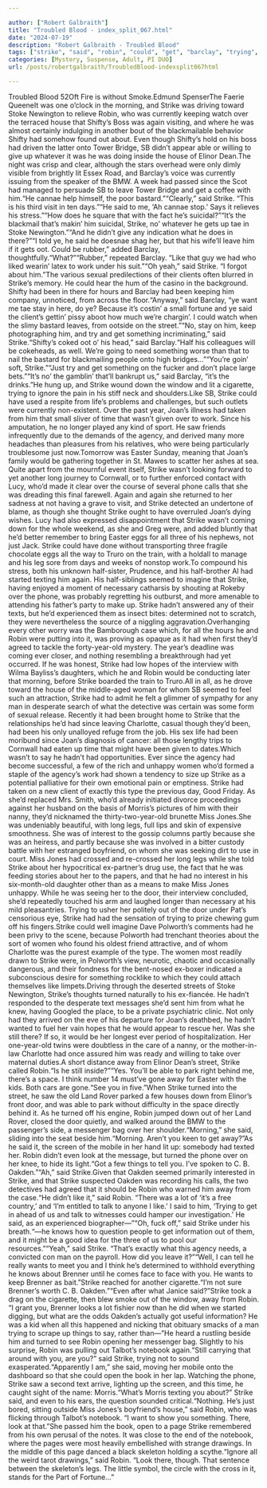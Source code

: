 ```yaml
---

author: ["Robert Galbraith"]
title: "Troubled Blood - index_split_067.html"
date: "2024-07-19"
description: "Robert Galbraith - Troubled Blood"
tags: ["strike", "said", "robin", "could", "get", "barclay", "trying", "house", "shifty", "since", "something", "joan", "turned", "away", "morning", "even", "though", "sb", "ye", "want", "agency", "would", "phone", "leg", "woman"]
categories: [Mystery, Suspense, Adult, PI DUO]
url: /posts/robertgalbraith/TroubledBlood-indexsplit067html

---
```



Troubled Blood
52Oft Fire is without Smoke.Edmund SpenserThe Faerie QueeneIt was one o’clock in the morning, and Strike was driving toward Stoke Newington to relieve Robin, who was currently keeping watch over the terraced house that Shifty’s Boss was again visiting, and where he was almost certainly indulging in another bout of the blackmailable behavior Shifty had somehow found out about. Even though Shifty’s hold on his boss had driven the latter onto Tower Bridge, SB didn’t appear able or willing to give up whatever it was he was doing inside the house of Elinor Dean.The night was crisp and clear, although the stars overhead were only dimly visible from brightly lit Essex Road, and Barclay’s voice was currently issuing from the speaker of the BMW. A week had passed since the Scot had managed to persuade SB to leave Tower Bridge and get a coffee with him.“He cannae help himself, the poor bastard.”“Clearly,” said Strike. “This is his third visit in ten days.”“He said to me, ‘Ah cannae stop.’ Says it relieves his stress.”“How does he square that with the fact he’s suicidal?”“It’s the blackmail that’s makin’ him suicidal, Strike, no’ whatever he gets up tae in Stoke Newington.”“And he didn’t give any indication what he does in there?”“I told ye, he said he doesnae shag her, but that his wife’ll leave him if it gets oot. Could be rubber,” added Barclay, thoughtfully.“What?”“Rubber,” repeated Barclay. “Like that guy we had who liked wearin’ latex to work under his suit.”“Oh yeah,” said Strike. “I forgot about him.”The various sexual predilections of their clients often blurred in Strike’s memory. He could hear the hum of the casino in the background. Shifty had been in there for hours and Barclay had been keeping him company, unnoticed, from across the floor.“Anyway,” said Barclay, “ye want me tae stay in here, do ye? Because it’s costin’ a small fortune and ye said the client’s gettin’ pissy aboot how much we’re chargin’. I could watch when the slimy bastard leaves, from ootside on the street.”“No, stay on him, keep photographing him, and try and get something incriminating,” said Strike.“Shifty’s coked oot o’ his head,” said Barclay.“Half his colleagues will be cokeheads, as well. We’re going to need something worse than that to nail the bastard for blackmailing people onto high bridges…”“You’re goin’ soft, Strike.”“Just try and get something on the fucker and don’t place large bets.”“It’s no’ the gamblin’ that’ll bankrupt us,” said Barclay, “it’s the drinks.”He hung up, and Strike wound down the window and lit a cigarette, trying to ignore the pain in his stiff neck and shoulders.Like SB, Strike could have used a respite from life’s problems and challenges, but such outlets were currently non-existent. Over the past year, Joan’s illness had taken from him that small sliver of time that wasn’t given over to work. Since his amputation, he no longer played any kind of sport. He saw friends infrequently due to the demands of the agency, and derived many more headaches than pleasures from his relatives, who were being particularly troublesome just now.Tomorrow was Easter Sunday, meaning that Joan’s family would be gathering together in St. Mawes to scatter her ashes at sea. Quite apart from the mournful event itself, Strike wasn’t looking forward to yet another long journey to Cornwall, or to further enforced contact with Lucy, who’d made it clear over the course of several phone calls that she was dreading this final farewell. Again and again she returned to her sadness at not having a grave to visit, and Strike detected an undertone of blame, as though she thought Strike ought to have overruled Joan’s dying wishes. Lucy had also expressed disappointment that Strike wasn’t coming down for the whole weekend, as she and Greg were, and added bluntly that he’d better remember to bring Easter eggs for all three of his nephews, not just Jack. Strike could have done without transporting three fragile chocolate eggs all the way to Truro on the train, with a holdall to manage and his leg sore from days and weeks of nonstop work.To compound his stress, both his unknown half-sister, Prudence, and his half-brother Al had started texting him again. His half-siblings seemed to imagine that Strike, having enjoyed a moment of necessary catharsis by shouting at Rokeby over the phone, was probably regretting his outburst, and more amenable to attending his father’s party to make up. Strike hadn’t answered any of their texts, but he’d experienced them as insect bites: determined not to scratch, they were nevertheless the source of a niggling aggravation.Overhanging every other worry was the Bamborough case which, for all the hours he and Robin were putting into it, was proving as opaque as it had when first they’d agreed to tackle the forty-year-old mystery. The year’s deadline was coming ever closer, and nothing resembling a breakthrough had yet occurred. If he was honest, Strike had low hopes of the interview with Wilma Bayliss’s daughters, which he and Robin would be conducting later that morning, before Strike boarded the train to Truro.All in all, as he drove toward the house of the middle-aged woman for whom SB seemed to feel such an attraction, Strike had to admit he felt a glimmer of sympathy for any man in desperate search of what the detective was certain was some form of sexual release. Recently it had been brought home to Strike that the relationships he’d had since leaving Charlotte, casual though they’d been, had been his only unalloyed refuge from the job. His sex life had been moribund since Joan’s diagnosis of cancer: all those lengthy trips to Cornwall had eaten up time that might have been given to dates.Which wasn’t to say he hadn’t had opportunities. Ever since the agency had become successful, a few of the rich and unhappy women who’d formed a staple of the agency’s work had shown a tendency to size up Strike as a potential palliative for their own emotional pain or emptiness. Strike had taken on a new client of exactly this type the previous day, Good Friday. As she’d replaced Mrs. Smith, who’d already initiated divorce proceedings against her husband on the basis of Morris’s pictures of him with their nanny, they’d nicknamed the thirty-two-year-old brunette Miss Jones.She was undeniably beautiful, with long legs, full lips and skin of expensive smoothness. She was of interest to the gossip columns partly because she was an heiress, and partly because she was involved in a bitter custody battle with her estranged boyfriend, on whom she was seeking dirt to use in court. Miss Jones had crossed and re-crossed her long legs while she told Strike about her hypocritical ex-partner’s drug use, the fact that he was feeding stories about her to the papers, and that he had no interest in his six-month-old daughter other than as a means to make Miss Jones unhappy. While he was seeing her to the door, their interview concluded, she’d repeatedly touched his arm and laughed longer than necessary at his mild pleasantries. Trying to usher her politely out of the door under Pat’s censorious eye, Strike had had the sensation of trying to prize chewing gum off his fingers.Strike could well imagine Dave Polworth’s comments had he been privy to the scene, because Polworth had trenchant theories about the sort of women who found his oldest friend attractive, and of whom Charlotte was the purest example of the type. The women most readily drawn to Strike were, in Polworth’s view, neurotic, chaotic and occasionally dangerous, and their fondness for the bent-nosed ex-boxer indicated a subconscious desire for something rocklike to which they could attach themselves like limpets.Driving through the deserted streets of Stoke Newington, Strike’s thoughts turned naturally to his ex-fiancée. He hadn’t responded to the desperate text messages she’d sent him from what he knew, having Googled the place, to be a private psychiatric clinic. Not only had they arrived on the eve of his departure for Joan’s deathbed, he hadn’t wanted to fuel her vain hopes that he would appear to rescue her. Was she still there? If so, it would be her longest ever period of hospitalization. Her one-year-old twins were doubtless in the care of a nanny, or the mother-in-law Charlotte had once assured him was ready and willing to take over maternal duties.A short distance away from Elinor Dean’s street, Strike called Robin.“Is he still inside?”“Yes. You’ll be able to park right behind me, there’s a space. I think number 14 must’ve gone away for Easter with the kids. Both cars are gone.“See you in five.”When Strike turned into the street, he saw the old Land Rover parked a few houses down from Elinor’s front door, and was able to park without difficulty in the space directly behind it. As he turned off his engine, Robin jumped down out of her Land Rover, closed the door quietly, and walked around the BMW to the passenger’s side, a messenger bag over her shoulder.“Morning,” she said, sliding into the seat beside him.“Morning. Aren’t you keen to get away?”As he said it, the screen of the mobile in her hand lit up: somebody had texted her. Robin didn’t even look at the message, but turned the phone over on her knee, to hide its light.“Got a few things to tell you. I’ve spoken to C. B. Oakden.”“Ah,” said Strike.Given that Oakden seemed primarily interested in Strike, and that Strike suspected Oakden was recording his calls, the two detectives had agreed that it should be Robin who warned him away from the case.“He didn’t like it,” said Robin. “There was a lot of ‘it’s a free country,’ and ‘I’m entitled to talk to anyone I like.’ I said to him, ‘Trying to get in ahead of us and talk to witnesses could hamper our investigation.’ He said, as an experienced biographer—”“Oh, fuck off,” said Strike under his breath.“—he knows how to question people to get information out of them, and it might be a good idea for the three of us to pool our resources.”“Yeah,” said Strike. “That’s exactly what this agency needs, a convicted con man on the payroll. How did you leave it?”“Well, I can tell he really wants to meet you and I think he’s determined to withhold everything he knows about Brenner until he comes face to face with you. He wants to keep Brenner as bait.”Strike reached for another cigarette.“I’m not sure Brenner’s worth C. B. Oakden.”“Even after what Janice said?”Strike took a drag on the cigarette, then blew smoke out of the window, away from Robin. “I grant you, Brenner looks a lot fishier now than he did when we started digging, but what are the odds Oakden’s actually got useful information? He was a kid when all this happened and nicking that obituary smacks of a man trying to scrape up things to say, rather than—”He heard a rustling beside him and turned to see Robin opening her messenger bag. Slightly to his surprise, Robin was pulling out Talbot’s notebook again.“Still carrying that around with you, are you?” said Strike, trying not to sound exasperated.“Apparently I am,” she said, moving her mobile onto the dashboard so that she could open the book in her lap. Watching the phone, Strike saw a second text arrive, lighting up the screen, and this time, he caught sight of the name: Morris.“What’s Morris texting you about?” Strike said, and even to his ears, the question sounded critical.“Nothing. He’s just bored, sitting outside Miss Jones’s boyfriend’s house,” said Robin, who was flicking through Talbot’s notebook. “I want to show you something. There, look at that.”She passed him the book, open to a page Strike remembered from his own perusal of the notes. It was close to the end of the notebook, where the pages were most heavily embellished with strange drawings. In the middle of this page danced a black skeleton holding a scythe.“Ignore all the weird tarot drawings,” said Robin. “Look there, though. That sentence between the skeleton’s legs. The little symbol, the circle with the cross in it, stands for the Part of Fortune…”
